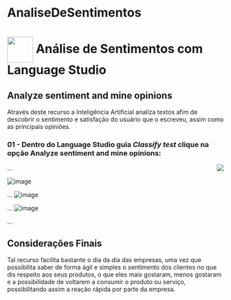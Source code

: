 # AnaliseDeSentimentos

<h1>
    <a href="https://www.dio.me/">
     <img align="center" width="60px" src="https://hermes.dio.me/lab_projects/badges/dc92e499-6ec6-4c82-af3f-00c40538ca80.png"></a>
    <span> 
Análise de Sentimentos com Language Studio </span>
</h1>

## Analyze sentiment and mine opinions
Através deste recurso a Inteligência Artificial analiza textos afim de descobrir o sentimento e satisfação do usuário que o escreveu, assim como as principais opiniões.

### 01 - Dentro do Language Studio guia *Classify test* clique na opção Analyze sentiment and mine opinions:   
<img align="right" src="https://raw.githubusercontent.com/alexklenio/DIO-Microsoft-Azure-AI-Fundamentals/main/imagens/DP03%20-%20An%C3%A1lise%20de%20sentimentos/01.png" width=""/> 

...

![image](https://github.com/MateusCantanhede/AnaliseDeSentimentos/assets/19481162/42d5b8c8-47ae-44a9-8cf3-9eabe4280df5)
 
...
![image](https://github.com/MateusCantanhede/AnaliseDeSentimentos/assets/19481162/4643c50e-a4a9-48c0-aeff-290e177e4783)

...
![image](https://github.com/MateusCantanhede/AnaliseDeSentimentos/assets/19481162/cfda3d6f-135a-412f-b440-da7f30fce00a)
 
...  

## Considerações Finais  

 Tal recurso facilita bastante o dia da dia das empresas, uma vez que possibilita saber de forma ágil e simples o sentimento dos clientes no que dis respeito aos seus produtos, o que eles mais gostaram, menos gostaram e a possibilidade de voltarem a consumir o produto ou serviço, possibilitando assim a reação rápida por parte da empresa.
